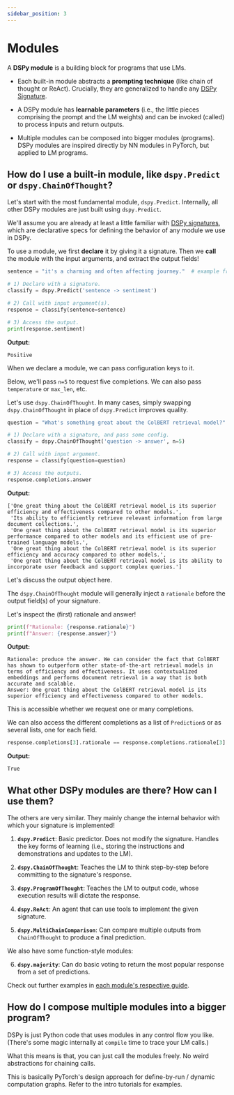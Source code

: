 ```yaml
---
sidebar_position: 3
---
```


# Modules

A **DSPy module** is a building block for programs that use LMs.

- Each built-in module abstracts a **prompting technique** (like chain of thought or ReAct). Crucially, they are generalized to handle any [DSPy Signature](/building-blocks/2-signatures).

- A DSPy module has **learnable parameters** (i.e., the little pieces comprising the prompt and the LM weights) and can be invoked (called) to process inputs and return outputs.

- Multiple modules can be composed into bigger modules (programs). DSPy modules are inspired directly by NN modules in PyTorch, but applied to LM programs.


## How do I use a built-in module, like `dspy.Predict` or `dspy.ChainOfThought`?

Let's start with the most fundamental module, `dspy.Predict`. Internally, all other DSPy modules are just built using `dspy.Predict`.

We'll assume you are already at least a little familiar with [DSPy signatures](/building-blocks/2-signatures), which are declarative specs for defining the behavior of any module we use in DSPy.

To use a module, we first **declare** it by giving it a signature. Then we **call** the module with the input arguments, and extract the output fields!

```python
sentence = "it's a charming and often affecting journey."  # example from the SST-2 dataset.

# 1) Declare with a signature.
classify = dspy.Predict('sentence -> sentiment')

# 2) Call with input argument(s). 
response = classify(sentence=sentence)

# 3) Access the output.
print(response.sentiment)
```
**Output:**
```text
Positive
```

When we declare a module, we can pass configuration keys to it.

Below, we'll pass `n=5` to request five completions. We can also pass `temperature` or `max_len`, etc.

Let's use `dspy.ChainOfThought`. In many cases, simply swapping `dspy.ChainOfThought` in place of `dspy.Predict` improves quality.

```python
question = "What's something great about the ColBERT retrieval model?"

# 1) Declare with a signature, and pass some config.
classify = dspy.ChainOfThought('question -> answer', n=5)

# 2) Call with input argument.
response = classify(question=question)

# 3) Access the outputs.
response.completions.answer
```
**Output:**
```text
['One great thing about the ColBERT retrieval model is its superior efficiency and effectiveness compared to other models.',
 'Its ability to efficiently retrieve relevant information from large document collections.',
 'One great thing about the ColBERT retrieval model is its superior performance compared to other models and its efficient use of pre-trained language models.',
 'One great thing about the ColBERT retrieval model is its superior efficiency and accuracy compared to other models.',
 'One great thing about the ColBERT retrieval model is its ability to incorporate user feedback and support complex queries.']
```

Let's discuss the output object here.

The `dspy.ChainOfThought` module will generally inject a `rationale` before the output field(s) of your signature.

Let's inspect the (first) rationale and answer!

```python
print(f"Rationale: {response.rationale}")
print(f"Answer: {response.answer}")
```
**Output:**
```text
Rationale: produce the answer. We can consider the fact that ColBERT has shown to outperform other state-of-the-art retrieval models in terms of efficiency and effectiveness. It uses contextualized embeddings and performs document retrieval in a way that is both accurate and scalable.
Answer: One great thing about the ColBERT retrieval model is its superior efficiency and effectiveness compared to other models.
```

This is accessible whether we request one or many completions.

We can also access the different completions as a list of `Prediction`s or as several lists, one for each field.

```python
response.completions[3].rationale == response.completions.rationale[3]
```
**Output:**
```text
True
```


## What other DSPy modules are there? How can I use them?

The others are very similar. They mainly change the internal behavior with which your signature is implemented!

1. **`dspy.Predict`**: Basic predictor. Does not modify the signature. Handles the key forms of learning (i.e., storing the instructions and demonstrations and updates to the LM).

2. **`dspy.ChainOfThought`**: Teaches the LM to think step-by-step before committing to the signature's response.

3. **`dspy.ProgramOfThought`**: Teaches the LM to output code, whose execution results will dictate the response.

4. **`dspy.ReAct`**: An agent that can use tools to implement the given signature.

5. **`dspy.MultiChainComparison`**: Can compare multiple outputs from `ChainOfThought` to produce a final prediction.


We also have some function-style modules:

6. **`dspy.majority`**: Can do basic voting to return the most popular response from a set of predictions.


Check out further examples in [each module's respective guide](/deep-dive/modules/guide).


## How do I compose multiple modules into a bigger program?

DSPy is just Python code that uses modules in any control flow you like. (There's some magic internally at `compile` time to trace your LM calls.)

What this means is that, you can just call the modules freely. No weird abstractions for chaining calls.

This is basically PyTorch's design approach for define-by-run / dynamic computation graphs. Refer to the intro tutorials for examples.
